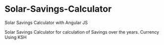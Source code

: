 # Solar-Savings-Calculator
Solar Savings Calculator with Angular JS

Solar Savings Calculator for calculation of Savings over the years.
Currency Using KSH
